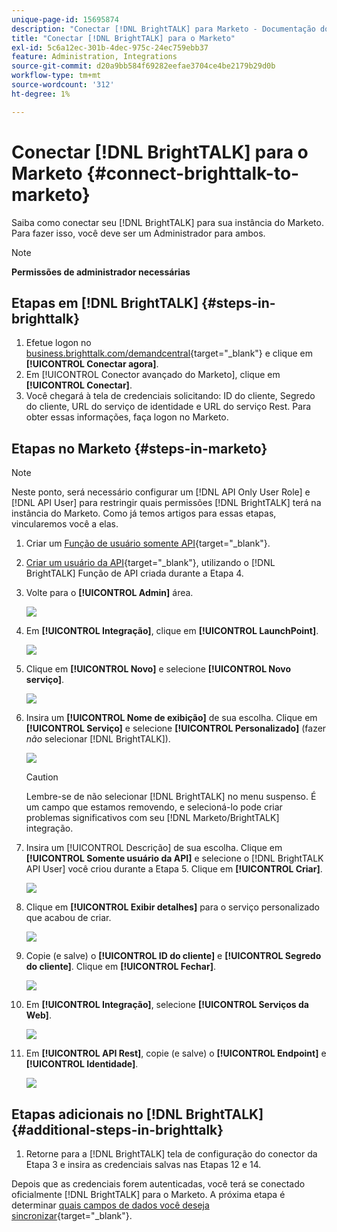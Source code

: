 ```yaml
---
unique-page-id: 15695874
description: "Conectar [!DNL BrightTALK] para Marketo - Documentação do Marketo - Documentação do produto"
title: "Conectar [!DNL BrightTALK] para o Marketo"
exl-id: 5c6a12ec-301b-4dec-975c-24ec759ebb37
feature: Administration, Integrations
source-git-commit: d20a9bb584f69282eefae3704ce4be2179b29d0b
workflow-type: tm+mt
source-wordcount: '312'
ht-degree: 1%

---
```


# Conectar [!DNL BrightTALK] para o Marketo {#connect-brighttalk-to-marketo}

Saiba como conectar seu [!DNL BrightTALK] para sua instância do Marketo. Para fazer isso, você deve ser um Administrador para ambos.

>[!NOTE]
>
>**Permissões de administrador necessárias**

## Etapas em [!DNL BrightTALK] {#steps-in-brighttalk}

1. Efetue logon no [business.brighttalk.com/demandcentral](https://business.brighttalk.com/demandcentral/login){target="_blank"} e clique em **[!UICONTROL Conectar agora]**.
1. Em [!UICONTROL Conector avançado do Marketo], clique em **[!UICONTROL Conectar]**.
1. Você chegará à tela de credenciais solicitando: ID do cliente, Segredo do cliente, URL do serviço de identidade e URL do serviço Rest. Para obter essas informações, faça logon no Marketo.

## Etapas no Marketo {#steps-in-marketo}

>[!NOTE]
>
>Neste ponto, será necessário configurar um [!DNL API Only User Role] e [!DNL API User] para restringir quais permissões [!DNL BrightTALK] terá na instância do Marketo. Como já temos artigos para essas etapas, vincularemos você a elas.

1. Criar um [Função de usuário somente API](/help/marketo/product-docs/administration/users-and-roles/create-an-api-only-user-role.md){target="_blank"}.

1. [Criar um usuário da API](/help/marketo/product-docs/administration/users-and-roles/create-an-api-only-user.md){target="_blank"}, utilizando o [!DNL BrightTALK] Função de API criada durante a Etapa 4.

1. Volte para o **[!UICONTROL Admin]** área.

   ![](assets/connect-brighttalk-to-marketo-1.png)

1. Em **[!UICONTROL Integração]**, clique em **[!UICONTROL LaunchPoint]**.

   ![](assets/connect-brighttalk-to-marketo-2.png)

1. Clique em **[!UICONTROL Novo]** e selecione **[!UICONTROL Novo serviço]**.

   ![](assets/connect-brighttalk-to-marketo-3.png)

1. Insira um **[!UICONTROL Nome de exibição]** de sua escolha. Clique em **[!UICONTROL Serviço]** e selecione **[!UICONTROL Personalizado]** (fazer _não_ selecionar [!DNL BrightTALK]).

   ![](assets/connect-brighttalk-to-marketo-4.png)

   >[!CAUTION]
   >
   >Lembre-se de não selecionar [!DNL BrightTALK] no menu suspenso. É um campo que estamos removendo, e selecioná-lo pode criar problemas significativos com seu [!DNL Marketo/BrightTALK] integração.

1. Insira um [!UICONTROL Descrição] de sua escolha. Clique em **[!UICONTROL Somente usuário da API]** e selecione o [!DNL BrightTALK API User] você criou durante a Etapa 5. Clique em **[!UICONTROL Criar]**.

   ![](assets/connect-brighttalk-to-marketo-5.png)

1. Clique em **[!UICONTROL Exibir detalhes]** para o serviço personalizado que acabou de criar.

   ![](assets/connect-brighttalk-to-marketo-6.png)

1. Copie (e salve) o **[!UICONTROL ID do cliente]** e **[!UICONTROL Segredo do cliente]**. Clique em **[!UICONTROL Fechar]**.

   ![](assets/connect-brighttalk-to-marketo-7.png)

1. Em **[!UICONTROL Integração]**, selecione **[!UICONTROL Serviços da Web]**.

   ![](assets/connect-brighttalk-to-marketo-8.png)

1. Em **[!UICONTROL API Rest]**, copie (e salve) o **[!UICONTROL Endpoint]** e **[!UICONTROL Identidade]**.

   ![](assets/connect-brighttalk-to-marketo-9.png)

## Etapas adicionais no [!DNL BrightTALK] {#additional-steps-in-brighttalk}

1. Retorne para a [!DNL BrightTALK] tela de configuração do conector da Etapa 3 e insira as credenciais salvas nas Etapas 12 e 14.

Depois que as credenciais forem autenticadas, você terá se conectado oficialmente [!DNL BrightTALK] para o Marketo. A próxima etapa é determinar [quais campos de dados você deseja sincronizar](https://support.brighttalk.com/hc/en-us/articles/115005131274-BrightTALK-Connector-for-Marketo-Choose-the-Fields-to-Sync){target="_blank"}.
